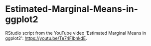 # Estimated-Marginal-Means-in-ggplot2
RStudio script from the YouTube video 'Estimated Marginal Means in ggplot2': https://youtu.be/Te74FlbnkdE.
